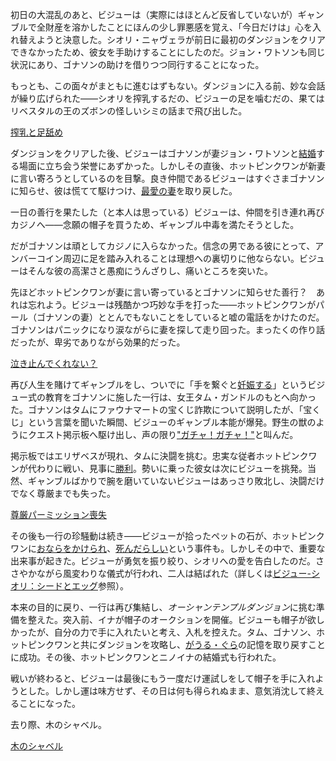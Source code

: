 <!-- title: 古石ビジュー -->
<!-- status: 生存 -->

初日の大混乱のあと、ビジューは（実際にはほとんど反省していないが）ギャンブルで全財産を溶かしたことにほんの少し罪悪感を覚え、「今日だけは」心を入れ替えようと決意した。シオリ・ニャヴェラが前日に最初のダンジョンをクリアできなかったため、彼女を手助けすることにしたのだ。ジョン・ワトソンも同じ状況にあり、ゴナソンの助けを借りつつ同行することになった。

もっとも、この面々がまともに進むはずもない。ダンジョンに入る前、妙な会話が繰り広げられた――シオリを搾乳するだの、ビジューの足を噛むだの、果てはリベスタルの王のズボンの怪しいシミの話まで飛び出した。

[搾乳と足舐め](#embed:https://www.youtube.com/live/Y2LV1PUQ0S8?si=yn517X-yzXmBKacT&start=963)

ダンジョンをクリアした後、ビジューはゴナソンが妻ジョン・ワトソンと[結婚](https://www.youtube.com/live/Y2LV1PUQ0S8?feature=shared&t=3111)する場面に立ち会う栄誉にあずかった。しかしその直後、ホットピンクワンが新妻に言い寄ろうとしているのを目撃。良き仲間であるビジューはすぐさまゴナソンに知らせ、彼は慌てて駆けつけ、[最愛の妻](https://www.youtube.com/live/Y2LV1PUQ0S8?feature=shared&t=4490)を取り戻した。

一日の善行を果たした（と本人は思っている）ビジューは、仲間を引き連れ再びカジノへ――念願の帽子を買うため、ギャンブル中毒を満たそうとした。

だがゴナソンは頑としてカジノに入らなかった。信念の男である彼にとって、アンバーコイン周辺に足を踏み入れることは理想への裏切りに他ならない。ビジューはそんな彼の高潔さと愚痴にうんざりし、痛いところを突いた。

先ほどホットピンクワンが妻に言い寄っているとゴナソンに知らせた善行？　あれは忘れよう。ビジューは残酷かつ巧妙な手を打った――ホットピンクワンがパール（ゴナソンの妻）ととんでもないことをしていると嘘の電話をかけたのだ。ゴナソンはパニックになり涙ながらに妻を探して走り回った。まったくの作り話だったが、卑劣でありながら効果的だった。

[泣き止んでくれない？](#embed:https://www.youtube.com/live/Y2LV1PUQ0S8?t=5016)

再び人生を賭けてギャンブルをし、ついでに「手を繋ぐと[妊娠する](https://www.youtube.com/live/Y2LV1PUQ0S8?feature=shared&t=5401)」というビジュー式の教育をゴナソンに施した一行は、女王タム・ガンドルのもとへ向かった。ゴナソンはタムにファウナマートの宝くじ詐欺について説明したが、「宝くじ」という言葉を聞いた瞬間、ビジューのギャンブル本能が爆発。野生の獣のようにクエスト掲示板へ駆け出し、声の限り["ガチャ！ガチャ！"](https://www.youtube.com/live/Y2LV1PUQ0S8?feature=shared&t=6431)と叫んだ。

掲示板ではエリザベスが現れ、タムに決闘を挑む。忠実な従者ホットピンクワンが代わりに戦い、見事に[勝利](https://www.youtube.com/live/Y2LV1PUQ0S8?feature=shared&t=7239)。勢いに乗った彼女は次にビジューを挑発。当然、ギャンブルばかりで腕を磨いていないビジューはあっさり敗北し、決闘だけでなく尊厳までも失った。

[尊厳パーミッション喪失](#embed:https://www.youtube.com/live/Y2LV1PUQ0S8?feature=shared&t=7511)

その後も一行の珍騒動は続き――ビジューが拾ったペットの石が、ホットピンクワンに[おならをかけられ](https://www.youtube.com/live/Y2LV1PUQ0S8?feature=shared&t=7926)、[死んだらしい](https://www.youtube.com/live/Y2LV1PUQ0S8?feature=shared&t=7856)という事件も。しかしその中で、重要な出来事が起きた。ビジューが勇気を振り絞り、シオリへの愛を告白したのだ。ささやかながら風変わりな儀式が行われ、二人は結ばれた（詳しくは[ビジュー-シオリ：シードとエッグ](#edge:shiori-bijou)参照）。

本来の目的に戻り、一行は再び集結し、*オーシャンテンプルダンジョン*に挑む準備を整えた。突入前、イナが帽子のオークションを開催。ビジューも帽子が欲しかったが、自分の力で手に入れたいと考え、入札を控えた。タム、ゴナソン、ホットピンクワンと共にダンジョンを攻略し、[がうる・ぐら](https://www.youtube.com/live/Y2LV1PUQ0S8?feature=shared&t=13002)の記憶を取り戻すことに成功。その後、ホットピンクワンとニノイナの結婚式も行われた。

戦いが終わると、ビジューは最後にもう一度だけ運試しをして帽子を手に入れようとした。しかし運は味方せず、その日は何も得られぬまま、意気消沈して終えることになった。

去り際、木のシャベル。

[木のシャベル](#embed:https://www.youtube.com/live/Y2LV1PUQ0S8?t=10815)
